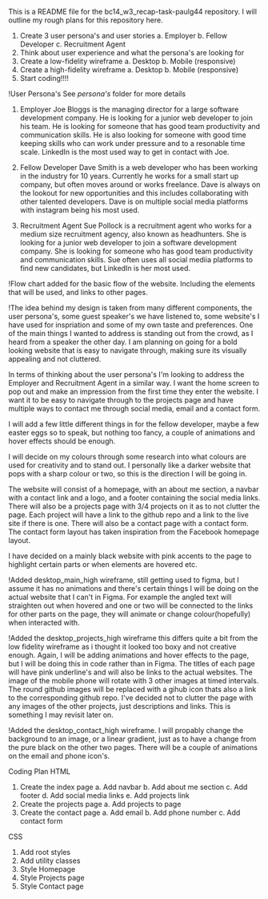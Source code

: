 This is a README file for the bc14_w3_recap-task-paulg44 repository.
I will outline my rough plans for this repository here.

1. Create 3 user persona's and user stories
   a. Employer
   b. Fellow Developer
   c. Recruitment Agent
2. Think about user experience and what the persona's are looking for
3. Create a low-fidelity wireframe
   a. Desktop
   b. Mobile (responsive)
4. Create a high-fidelity wireframe
   a. Desktop
   b. Mobile (responsive)
5. Start coding!!!!

!User Persona's
See _persona's_ folder for more details

1. Employer
   Joe Bloggs is the managing director for a large software development company. He is looking for a junior web developer to join his team. He is looking for someone that has good team productivity and communication skills. He is also looking for someone with good time keeping skills who can work under pressure and to a resonable time scale.
   LinkedIn is the most used way to get in contact with Joe.

2. Fellow Developer
   Dave Smith is a web developer who has been working in the industry for 10 years. Currently he works for a small start up company, but often moves around or works freelance. Dave is always on the lookout for new opportunities and this includes collaborating with other talented developers.
   Dave is on multiple social media platforms with instagram being his most used.

3. Recruitment Agent
   Sue Pollock is a recruitment agent who works for a medium size recruitment agency, also known as headhunters. She is looking for a junior web developer to join a software development company. She is looking for someone who has good team productivity and communication skills.
   Sue often uses all social mediia platforms to find new candidates, but LinkedIn is her most used.

!Flow chart added for the basic flow of the website. Including the elements that will be used, and links to other pages.

!The idea behind my design is taken from many different components, the user persona's, some guest speaker's we have listened to, some website's I have used for inspriation and some of my own taste and preferences.
One of the main things I wanted to address is standing out from the crowd, as I heard from a speaker the other day. I am planning on going for a bold looking website that is easy to navigate through, making sure its visually appealing and not cluttered.

In terms of thinking about the user persona's I'm looking to address the Employer and Recruitment Agent in a similar way. I want the home screen to pop out and make an impression from the first time they enter the website. I want it to be easy to navigate through to the projects page and have multiple ways to contact me through social media, email and a contact form.

I will add a few little different things in for the fellow developer, maybe a few easter eggs so to speak, but nothing too fancy, a couple of animations and hover effects should be enough.

I will decide on my colours through some research into what colours are used for creativity and to stand out. I personally like a darker website that pops with a sharp colour or two, so this is the direction I will be going in.

The website will consist of a homepage, with an about me section, a navbar with a contact link and a logo, and a footer containing the social media links. There will also be a projects page with 3/4 projects on it as to not clutter the page. Each project will have a link to the github repo and a link to the live site if there is one. There will also be a contact page with a contact form. The contact form layout has taken inspiration from the Facebook homepage layout.

I have decided on a mainly black website with pink accents to the page to highlight certain parts or when elements are hovered etc.

!Added desktop_main_high wireframe, still getting used to figma, but I assume it has no animations and there's certain things I will be doing on the actual website that I can't in Figma. For example the angled text will straighten out when hovered and one or two will be connected to the links for other parts on the page, they will animate or change colour(hopefully) when interacted with.

!Added the desktop_projects_high wireframe this differs quite a bit from the low fidelity wireframe as i thought it looked too boxy and not creative enough. Again, I will be adding animations and hover effects to the page, but I will be doing this in code rather than in Figma. The titles of each page will have pink underline's and will also be links to the actual websites. The image of the mobile phone will rotate with 3 other images at timed intervals. The round github images will be replaced with a gihub icon thats also a link to the corresponding github repo. I've decided not to clutter the page with any images of the other projects, just descriptions and links. This is something I may revisit later on.

!Added the desktop_contact_high wireframe. I will propably change the background to an image, or a linear gradient, just as to have a change from the pure black on the other two pages. There will be a couple of animations on the email and phone icon's.

Coding Plan
HTML

1. Create the index page
   a. Add navbar
   b. Add about me section
   c. Add footer
   d. Add social media links
   e. Add projects link
2. Create the projects page
   a. Add projects to page
3. Create the contact page
   a. Add email
   b. Add phone number
   c. Add contact form

CSS

1. Add root styles
2. Add utility classes
3. Style Homepage
4. Style Projects page
5. Style Contact page
